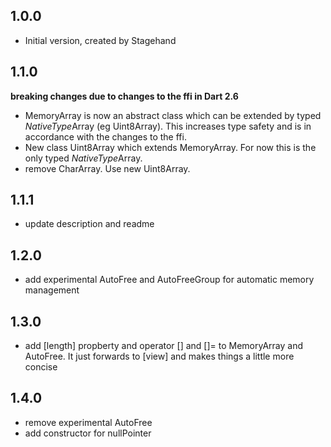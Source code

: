 ## 1.0.0

- Initial version, created by Stagehand

## 1.1.0 
**breaking changes due to changes to the ffi in Dart 2.6**
- MemoryArray is now an abstract class which can be extended by typed *NativeType*Array (eg Uint8Array). This increases type safety and is in accordance with the changes to the ffi.
- New class Uint8Array which extends MemoryArray. For now this is the only typed *NativeType*Array.
- remove CharArray. Use new Uint8Array.

## 1.1.1
- update description and readme

## 1.2.0
- add experimental AutoFree and AutoFreeGroup for automatic memory management

## 1.3.0
- add [length] propberty and operator [] and []= to MemoryArray and AutoFree. It just forwards to [view] and makes things a little more concise

## 1.4.0
- remove experimental AutoFree
- add constructor for nullPointer